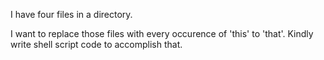 I have four files in a directory.

I want to replace those files with every occurence of 'this' to 'that'.
Kindly write shell script code to accomplish that.

